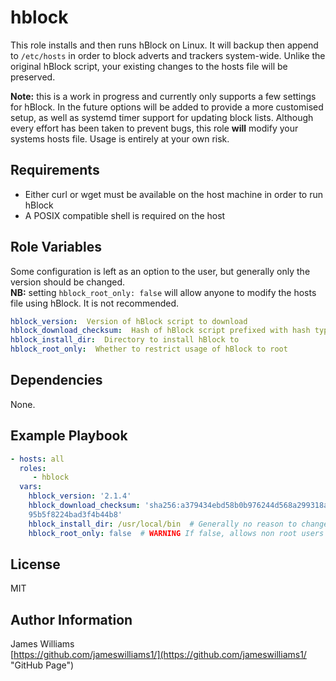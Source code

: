 hblock
=========

This role installs and then runs hBlock on Linux. It will backup then append to `/etc/hosts` in order to block adverts and trackers system-wide. Unlike the original hBlock script, your existing changes to the hosts file will be preserved.

**Note:** this is a work in progress and currently only supports a few settings for hBlock. In the future options will be added to provide a more customised setup, as well as systemd timer support for updating block lists. Although every effort has been taken to prevent bugs, this role **will** modify your systems hosts file. Usage is entirely at your own risk.

Requirements
------------

- Either curl or wget must be available on the host machine in order to run hBlock
- A POSIX compatible shell is required on the host

Role Variables
--------------
Some configuration is left as an option to the user, but generally only the version should be changed.  
**NB:** setting `hblock_root_only: false` will allow anyone to modify the hosts file using hBlock. It is not recommended.
```yaml
hblock_version:  Version of hBlock script to download
hblock_download_checksum:  Hash of hBlock script prefixed with hash type (see example)
hblock_install_dir:  Directory to install hBlock to
hblock_root_only:  Whether to restrict usage of hBlock to root
```

Dependencies
------------

None.

Example Playbook
----------------

```yaml
- hosts: all
  roles:
     - hblock
  vars:
    hblock_version: '2.1.4'
    hblock_download_checksum: 'sha256:a379434ebd58b0b976244d568a299318aa24e7be8d67\
    95b5f8224bad3f4b44b8'
    hblock_install_dir: /usr/local/bin  # Generally no reason to change this
    hblock_root_only: false  # WARNING If false, allows non root users to modify hosts file using hBlock
```

License
-------

MIT

Author Information
------------------

James Williams  
[https://github.com/jameswilliams1/](https://github.com/jameswilliams1/ "GitHub Page")

